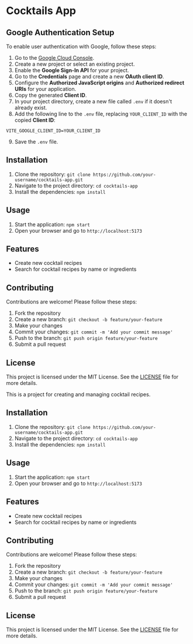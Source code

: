 # Cocktails App

## Google Authentication Setup

To enable user authentication with Google, follow these steps:

1. Go to the [Google Cloud Console](https://console.cloud.google.com/).
2. Create a new project or select an existing project.
3. Enable the **Google Sign-In API** for your project.
4. Go to the **Credentials** page and create a new **OAuth client ID**.
5. Configure the **Authorized JavaScript origins** and **Authorized redirect URIs** for your application.
6. Copy the generated **Client ID**.
7. In your project directory, create a new file called `.env` if it doesn't already exist.
8. Add the following line to the `.env` file, replacing `YOUR_CLIENT_ID` with the copied **Client ID**:

  ```
  VITE_GOOGLE_CLIENT_ID=YOUR_CLIENT_ID
  ```

9. Save the `.env` file.

## Installation

1. Clone the repository: `git clone https://github.com/your-username/cocktails-app.git`
2. Navigate to the project directory: `cd cocktails-app`
3. Install the dependencies: `npm install`

## Usage

1. Start the application: `npm start`
2. Open your browser and go to `http://localhost:5173`

## Features

- Create new cocktail recipes
- Search for cocktail recipes by name or ingredients

## Contributing

Contributions are welcome! Please follow these steps:

1. Fork the repository
2. Create a new branch: `git checkout -b feature/your-feature`
3. Make your changes
4. Commit your changes: `git commit -m 'Add your commit message'`
5. Push to the branch: `git push origin feature/your-feature`
6. Submit a pull request

## License

This project is licensed under the MIT License. See the [LICENSE](LICENSE) file for more details.

This is a project for creating and managing cocktail recipes.

## Installation

1. Clone the repository: `git clone https://github.com/your-username/cocktails-app.git`
2. Navigate to the project directory: `cd cocktails-app`
3. Install the dependencies: `npm install`

## Usage

1. Start the application: `npm start`
2. Open your browser and go to `http://localhost:5173`

## Features

- Create new cocktail recipes
- Search for cocktail recipes by name or ingredients

## Contributing

Contributions are welcome! Please follow these steps:

1. Fork the repository
2. Create a new branch: `git checkout -b feature/your-feature`
3. Make your changes
4. Commit your changes: `git commit -m 'Add your commit message'`
5. Push to the branch: `git push origin feature/your-feature`
6. Submit a pull request

## License

This project is licensed under the MIT License. See the [LICENSE](LICENSE) file for more details.
